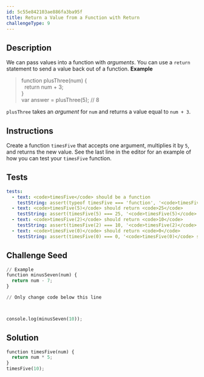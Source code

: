 ```yaml
---
id: 5c55e842103ae886fa3ba95f
title: Return a Value from a Function with Return
challengeType: 9
---
```


## Description
<section id='description'>
We can pass values into a function with <dfn>arguments</dfn>. You can use a <code>return</code> statement to send a value back out of a function.
<strong>Example</strong>
<blockquote>function plusThree(num) {<br>&nbsp;&nbsp;return num + 3;<br>}<br>var answer = plusThree(5); // 8</blockquote>
<code>plusThree</code> takes an <dfn>argument</dfn> for <code>num</code> and returns a value equal to <code>num + 3</code>.
</section>

## Instructions
<section id='instructions'>
Create a function <code>timesFive</code> that accepts one argument, multiplies it by <code>5</code>, and returns the new value. See the last line in the editor for an example of how you can test your <code>timesFive</code> function.
</section>

## Tests
<section id='tests'>

```yml
tests:
  - text: <code>timesFive</code> should be a function
    testString: assert(typeof timesFive === 'function', '<code>timesFive</code> should be a function');
  - text: <code>timesFive(5)</code> should return <code>25</code>
    testString: assert(timesFive(5) === 25, '<code>timesFive(5)</code> should return <code>25</code>');
  - text: <code>timesFive(2)</code> should return <code>10</code>
    testString: assert(timesFive(2) === 10, '<code>timesFive(2)</code> should return <code>10</code>');
  - text: <code>timesFive(0)</code> should return <code>0</code>
    testString: assert(timesFive(0) === 0, '<code>timesFive(0)</code> should return <code>0</code>');

```

</section>

## Challenge Seed
<section id='challengeSeed'>

<div id='py-seed'>

```python
// Example
function minusSeven(num) {
  return num - 7;
}

// Only change code below this line



console.log(minusSeven(10));
```

</div>



</section>

## Solution
<section id='solution'>


```python
function timesFive(num) {
  return num * 5;
}
timesFive(10);
```

</section>
